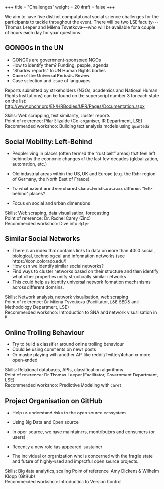 +++
title = "Challenges"
weight = 20
draft = false
+++

We aim to have five distinct computational social science challenges for the participants to tackle throughout the event.  There will be two LSE faculty---Thomas Leeper and Milena Tsvetkova---who will be available for a couple of hours each day for your questions.

## GONGOs in the UN

-	GONGOs are government-sponsored NGOs
-	How to identify them? Funding, people, agenda
-	“Shadow reports” to UN Human Rights bodies
-	Case of the Universal Periodic Review
-	Case selection and issue of languages

Reports submitted by stakeholders (NGOs, academics and National Human Rights Institutions) can be found on the superscript number 3 for each state on the list:
http://www.ohchr.org/EN/HRBodies/UPR/Pages/Documentation.aspx 

Skills: Web scrapping, text similarity, cluster reports  
Point of reference: Pilar Elizalde (Co-organiser, IR Department, LSE)  
Recommended workshop: Building text analysis models using ```quanteda```

## Social Mobility: Left-Behind

- People living in places (often termed the “rust belt” areas) that feel left behind by the economic changes of the last few decades (globalization, automation, etc.)

- Old industrial areas within the US, UK and Europe (e.g. the Ruhr region of Germany, the North East of France)

- To what extent are there shared characteristics across different "left-behind" places?

- Focus on social and urban dimensions

Skills: Web scraping, data visualisation, forecasting  
Point of reference: Dr. Rachel Carey (Zinc)  
Recommended workshop: Dive into ```dplyr```

## Similar Social Networks

-	There is an index that contains links to data on more than 4000 social, biological, technological and information networks (see https://icon.colorado.edu/)
-	How can we identify similar social networks? 
-	Find ways to cluster networks based on their structure and then identify what other properties unify structurally similar networks
-	This could help us identify universal network formation mechanisms across different domains.

Skills: Network analysis, network visualisation, web scraping  
Point of reference: Dr Milena Tsvetkova (Facilitator, LSE SEDS and Methodology Department, LSE)  
Recommended workshop: Introduction to SNA and network visualisation in ```R```

## Online Trolling Behaviour

-	Try to build a classifier around online trolling behaviour
-	Could be using comments on news posts
-	Or maybe playing with another API like reddit/Twitter/4chan or more open-ended

Skills: Relational databases, APIs, classification algorithms  
Point of reference: Dr Thomas Leeper (Facilitator, Government Department, LSE)  
Recommended workshop: Predictive Modeling with ```caret```

## Project Organisation on GitHub

- Help us understand risks to the open source ecosystem

- Using Big Data and Open source

- In open source, we have maintainers, montributors and consumers (or users)

- Recently a new role has appeared: sustainer

- The individual or organization who is concerned with the fragile state and future of highly-used and impactful open source projects.

Skills: Big data analytics, scaling
Point of reference: Amy Dickens & Wilhelm Klopp (GitHub)  
Recommended workshop: Introduction to Version Control